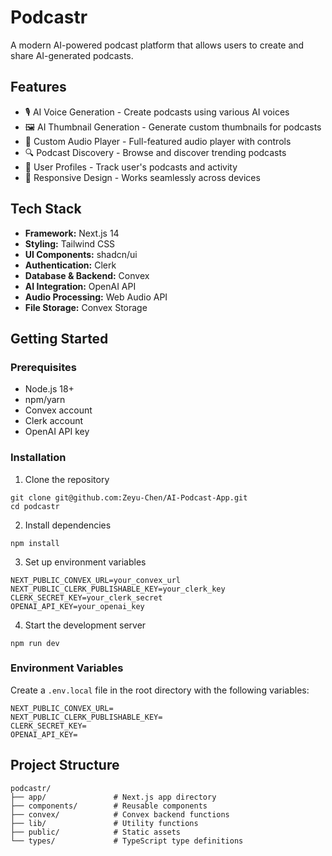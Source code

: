 # Podcastr

A modern AI-powered podcast platform that allows users to create and share AI-generated podcasts.

## Features

- 🎙️ AI Voice Generation - Create podcasts using various AI voices
- 🖼️ AI Thumbnail Generation - Generate custom thumbnails for podcasts
- 🎵 Custom Audio Player - Full-featured audio player with controls
- 🔍 Podcast Discovery - Browse and discover trending podcasts
- 👤 User Profiles - Track user's podcasts and activity
- 📱 Responsive Design - Works seamlessly across devices

## Tech Stack

- **Framework:** Next.js 14
- **Styling:** Tailwind CSS
- **UI Components:** shadcn/ui
- **Authentication:** Clerk
- **Database & Backend:** Convex
- **AI Integration:** OpenAI API
- **Audio Processing:** Web Audio API
- **File Storage:** Convex Storage

## Getting Started

### Prerequisites

- Node.js 18+
- npm/yarn
- Convex account
- Clerk account
- OpenAI API key

### Installation

1. Clone the repository

```
git clone git@github.com:Zeyu-Chen/AI-Podcast-App.git
cd podcastr
```

2. Install dependencies

```
npm install
```

3. Set up environment variables

```
NEXT_PUBLIC_CONVEX_URL=your_convex_url
NEXT_PUBLIC_CLERK_PUBLISHABLE_KEY=your_clerk_key
CLERK_SECRET_KEY=your_clerk_secret
OPENAI_API_KEY=your_openai_key
```

4. Start the development server

```
npm run dev
```

### Environment Variables

Create a `.env.local` file in the root directory with the following variables:

```
NEXT_PUBLIC_CONVEX_URL=
NEXT_PUBLIC_CLERK_PUBLISHABLE_KEY=
CLERK_SECRET_KEY=
OPENAI_API_KEY=
```

## Project Structure

```
podcastr/
├── app/               # Next.js app directory
├── components/        # Reusable components
├── convex/            # Convex backend functions
├── lib/               # Utility functions
├── public/            # Static assets
└── types/             # TypeScript type definitions
```
